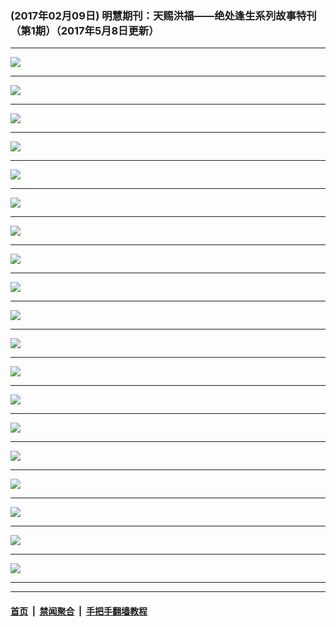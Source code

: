 ### (2017年02月09日) 明慧期刊：天赐洪福——绝处逢生系列故事特刊（第1期）（2017年5月8日更新）

---

<img src="http://qikan.minghui.org/mhqkpage/qikanimage/2017/02/09/tchf-01-read-online1.png"/><hr/>
<img src="http://qikan.minghui.org/mhqkpage/qikanimage/2017/02/09/tchf-01-read-online2.png"/><hr/>
<img src="http://qikan.minghui.org/mhqkpage/qikanimage/2017/02/09/tchf-01-read-online3.png"/><hr/>
<img src="http://qikan.minghui.org/mhqkpage/qikanimage/2017/02/09/tchf-01-read-online4.png"/><hr/>
<img src="http://qikan.minghui.org/mhqkpage/qikanimage/2017/02/09/tchf-01-read-online5.png"/><hr/>
<img src="http://qikan.minghui.org/mhqkpage/qikanimage/2017/02/09/tchf-01-read-online6.png"/><hr/>
<img src="http://qikan.minghui.org/mhqkpage/qikanimage/2017/02/09/tchf-01-read-online7.png"/><hr/>
<img src="http://qikan.minghui.org/mhqkpage/qikanimage/2017/02/09/tchf-01-read-online8.png"/><hr/>
<img src="http://qikan.minghui.org/mhqkpage/qikanimage/2017/02/09/tchf-01-read-online9.png"/><hr/>
<img src="http://qikan.minghui.org/mhqkpage/qikanimage/2017/02/09/tchf-01-read-online10.png"/><hr/>
<img src="http://qikan.minghui.org/mhqkpage/qikanimage/2017/02/09/tchf-01-read-online11.png"/><hr/>
<img src="http://qikan.minghui.org/mhqkpage/qikanimage/2017/02/09/tchf-01-read-online12.png"/><hr/>
<img src="http://qikan.minghui.org/mhqkpage/qikanimage/2017/02/09/tchf-01-read-online13.png"/><hr/>
<img src="http://qikan.minghui.org/mhqkpage/qikanimage/2017/02/09/tchf-01-read-online14.png"/><hr/>
<img src="http://qikan.minghui.org/mhqkpage/qikanimage/2017/02/09/tchf-01-read-online15.png"/><hr/>
<img src="http://qikan.minghui.org/mhqkpage/qikanimage/2017/02/09/tchf-01-read-online16.png"/><hr/>
<img src="http://qikan.minghui.org/mhqkpage/qikanimage/2017/02/09/tchf-01-read-online17.png"/><hr/>
<img src="http://qikan.minghui.org/mhqkpage/qikanimage/2017/02/09/tchf-01-read-online18.png"/><hr/>
<img src="http://qikan.minghui.org/mhqkpage/qikanimage/2017/02/09/tchf-01-read-online19.png"/><hr/>


---

#### [首页](../../../..) &nbsp;|&nbsp; [禁闻聚合](https://github.com/gfw-breaker/banned-news) &nbsp;|&nbsp; [手把手翻墙教程](https://github.com/gfw-breaker/guides) 